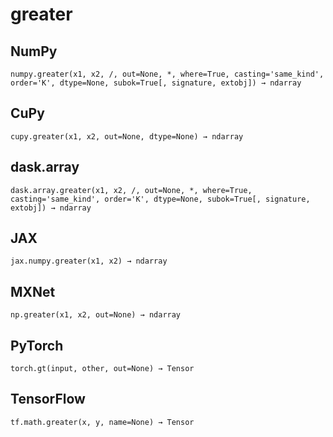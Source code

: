 # greater

## NumPy

```
numpy.greater(x1, x2, /, out=None, *, where=True, casting='same_kind', order='K', dtype=None, subok=True[, signature, extobj]) → ndarray
```

## CuPy

```
cupy.greater(x1, x2, out=None, dtype=None) → ndarray
```

## dask.array

```
dask.array.greater(x1, x2, /, out=None, *, where=True, casting='same_kind', order='K', dtype=None, subok=True[, signature, extobj]) → ndarray
```

## JAX

```
jax.numpy.greater(x1, x2) → ndarray
```

## MXNet

```
np.greater(x1, x2, out=None) → ndarray
```

## PyTorch

```
torch.gt(input, other, out=None) → Tensor
```

## TensorFlow

```
tf.math.greater(x, y, name=None) → Tensor
```

